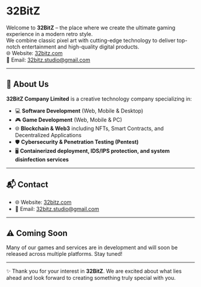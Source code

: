 # 32BitZ

Welcome to **32BitZ** – the place where we create the ultimate gaming experience in a modern retro style.  
We combine classic pixel art with cutting-edge technology to deliver top-notch entertainment and high-quality digital products.  
🌐 Website: [32bitz.com](https://32bitz.com)  
📧 Email: [32bitz.studio@gmail.com](mailto:32bitz.studio@gmail.com)

---

## 📘 About Us

**32BitZ Company Limited** is a creative technology company specializing in:

- 💻 **Software Development** (Web, Mobile & Desktop)  
- 🎮 **Game Development** (Web, Mobile & PC)  
- 🌐 **Blockchain & Web3** including NFTs, Smart Contracts, and Decentralized Applications  
- 🛡️ **Cybersecurity & Penetration Testing (Pentest)**  
- 🖥️ **Containerized deployment, IDS/IPS protection, and system disinfection services**  

---

## 📬 Contact

- 🌐 Website: [32bitz.com](https://32bitz.com)  
- 📧 Email: [32bitz.studio@gmail.com](mailto:32bitz.studio@gmail.com)

---

## ⚠️ Coming Soon

Many of our games and services are in development and will soon be released across multiple platforms. Stay tuned!

---

✨ Thank you for your interest in **32BitZ**. We are excited about what lies ahead and look forward to creating something truly special with you.
